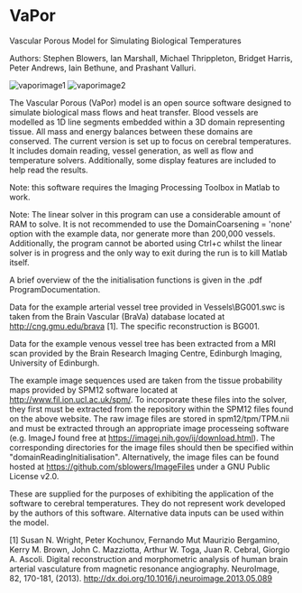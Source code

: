 # VaPor
Vascular Porous Model for Simulating Biological Temperatures

Authors: Stephen Blowers, Ian Marshall, Michael Thrippleton, Bridget Harris, Peter Andrews, Iain Bethune, and Prashant Valluri.

![vaporimage1](https://cloud.githubusercontent.com/assets/25664298/22834082/eba3f48e-efab-11e6-8cfc-6f906a6092a4.png)
![vaporimage2](https://cloud.githubusercontent.com/assets/25664298/22835187/cc857236-efaf-11e6-8a37-0c2dfe847d4b.png)

The Vascular Porous (VaPor) model is an open source software designed to simulate biological mass flows and heat transfer. Blood vessels are modelled as 1D line segments embedded within a 3D domain representing tissue. All mass and energy balances between these domains are conserved. The current version is set up to focus on cerebral temperatures. It includes domain reading, vessel generation, as well as flow and temperature solvers. Additionally, some display features are included to help read the results.

Note: this software requires the Imaging Processing Toolbox in Matlab to work.

Note: The linear solver in this program can use a considerable amount of RAM to solve. It is not recommended to use the DomainCoarsening = 'none' option with the example data, nor generate more than 200,000 vessels. Additionally, the program cannot be aborted using Ctrl+c whilst the linear solver is in progress and the only way to exit during the run is to kill Matlab itself. 

A brief overview of the the initialisation functions is given in the .pdf ProgramDocumentation. 


Data for the example arterial vessel tree provided in Vessels\BG001.swc is taken from the Brain Vascular (BraVa) database located at http://cng.gmu.edu/brava [1]. The specific reconstruction is BG001. 

Data for the example venous vessel tree has been extracted from a MRI scan provided by the Brain Research Imaging Centre, Edinburgh Imaging, University of Edinburgh.

The example image sequences used are taken from the tissue probability maps provided by SPM12 software located at http://www.fil.ion.ucl.ac.uk/spm/. To incorporate these files into the solver, they first must be extracted from the repository within the SPM12 files found on the above website. The raw image files are stored in spm12/tpm/TPM.nii and must be extracted through an appropriate image processeing software (e.g. ImageJ found free at https://imagej.nih.gov/ij/download.html). The corresponding directories for the image files should then be specified within "domainReadingInitialisation". Alternatively, the image files can be found hosted at https://github.com/sblowers/ImageFiles under a GNU Public License v2.0.

These are supplied for the purposes of exhibiting the application of the software to cerebral temperatures. They do not represent work developed by the authors of this software. Alternative data inputs can be used within the model. 

[1] Susan N. Wright, Peter Kochunov, Fernando Mut Maurizio Bergamino, Kerry M. Brown, John C. Mazziotta, Arthur W. Toga, Juan R. Cebral, Giorgio A. Ascoli. Digital reconstruction and morphometric analysis of human brain arterial vasculature from magnetic resonance angiography. NeuroImage, 82, 170-181, (2013). http://dx.doi.org/10.1016/j.neuroimage.2013.05.089
